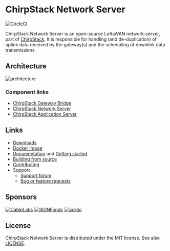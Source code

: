 # ChirpStack Network Server

[![CircleCI](https://circleci.com/gh/brocaar/chirpstack-network-server.svg?style=svg)](https://circleci.com/gh/brocaar/chirpstack-network-server)

ChirpStack Network Server is an open-source LoRaWAN network-server, part of
[ChirpStack](https://www.chirpstack.io/). It is responsible for
handling (and de-duplication) of uplink data received by the gateway(s)
and the scheduling of downlink data transmissions.

## Architecture

![architecture](https://www.chirpstack.io/static/img/graphs/architecture.dot.png)

### Component links

* [ChirpStack Gateway Bridge](https://www.chirpstack.io/gateway-bridge/)
* [ChirpStack Network Server](https://www.chirpstack.io/network-server/)
* [ChirpStack Application Server](https://www.chirpstack.io/application-server/)

## Links

* [Downloads](https://www.chirpstack.io/network-server/overview/downloads/)
* [Docker image](https://hub.docker.com/r/chirpstack/chirpstack-network-server/)
* [Documentation](https://www.chirpstack.io/network-server/) and
  [Getting started](https://www.chirpstack.io/network-server/getting-started/)
* [Building from source](https://www.chirpstack.io/network-server/community/source/)
* [Contributing](https://www.chirpstack.io/network-server/community/contribute/)
* Support
  * [Support forum](https://forum.chirpstack.io)
  * [Bug or feature requests](https://github.com/ibrahimozekici/chirpstack-network-server/issues)

## Sponsors

[![CableLabs](https://www.chirpstack.io/static/img/sponsors/cablelabs.png)](https://www.cablelabs.com/)
[![SIDNFonds](https://www.chirpstack.io/static/img/sponsors/sidn_fonds.png)](https://www.sidnfonds.nl/)
[![acklio](https://www.chirpstack.io/static/img/sponsors/acklio.png)](http://www.ackl.io/)

## License

ChirpStack Network Server is distributed under the MIT license. See also
[LICENSE](https://github.com/ibrahimozekici/chirpstack-network-server/blob/master/LICENSE).
